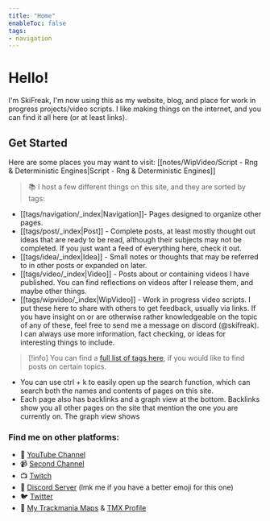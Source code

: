 ```yaml
---
title: "Home"
enableToc: false
tags:
- navigation
---
```

# Hello!
I'm SkiFreak, I'm now using this as my website, blog, and place for work in progress projects/video scripts. I like making things on the internet, and you can find it all here (or at least links).
## Get Started
Here are some places you may want to visit:
[[notes/WipVideo/Script - Rng & Deterministic Engines|Script - Rng & Deterministic Engines]]

> 📚 I host a few different things on this site, and they are sorted by tags:
- [[tags/navigation/_index|Navigation]]- Pages designed to organize other pages.
- [[tags/post/_index|Post]] - Complete posts, at least mostly thought out ideas that are ready to be read, although their subjects may not be completed. If you just want a feed of everything here, check it out.
- [[tags/idea/_index|Idea]] - Small notes or thoughts that may be referred to in other posts or expanded on later.
- [[tags/video/_index|Video]] - Posts about or containing videos I have published. You can find reflections on videos after I release them, and maybe other things.
- [[tags/wipvideo/_index|WipVideo]] - Work in progress video scripts. I put these here to share with others to get feedback, usually via links. If you have insight on or are otherwise rather knowledgeable on the topic of any of these, feel free to send me a message on discord (@skifreak). I can always use more information, fact checking, or ideas for interesting things to include.

> [!info]
You can find a [full list of tags here](https://ski-freak.github.io/quartz/tags/), if you would like to find posts on certain topics.

- You can use ctrl + k to easily open up the search function, which can search both the names and contents of pages on this site.
- Each page also has backlinks and a graph view at the bottom. Backlinks show you all other pages on the site that mention the one you are currently on. The graph view shows 

### Find me on other platforms:
- 🎥 [YouTube Channel](https://www.youtube.com/@Ski_Freak/featured)
- 📹 [Second Channel](https://www.youtube.com/@SkiFreakTM)
- 📺 [Twitch](https://www.twitch.tv/that_ski_freak)
- 📰 [Discord Server](https://discord.gg/sRB54zg) (lmk me if you have a better emoji for this one)
- 🐦 [Twitter](https://twitter.com/That_Ski_Freak)
- 🚗 [My Trackmania Maps](https://www.youtube.com/@ThatSkiFreak/videos) & [TMX Profile](https://trackmania.exchange/user/profile/27633)

